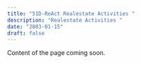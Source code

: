 ```yaml
---
title: "51D-ReAct Realestate Activities "
description: "Realestate Activities "
date: "2003-01-15"
draft: false
---
```


Content of the page coming soon.
